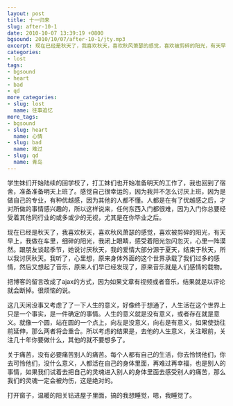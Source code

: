 ```yaml
---
layout: post
title: 十一归来
slug: after-10-1
date: 2010-10-07 13:39:19 +0800
bgsound: 2010/10/07/after-10-1/jty.mp3
excerpt: 现在已经是秋天了，我喜欢秋天，喜欢秋风萧瑟的感觉，喜欢被剪碎的阳光，有天早上，我做在车里，细碎的阳光，我闭上眼睛，感受着阳光忽闪忽灭，心里一阵漠然。跟朋友谈起季节，她说讨厌秋天，我的爱情大部分源于夏天，结束于秋天，所以我讨厌秋天。我听了，心里想，原来身体外面的这个世界承载了我们过多的感情，然后又想起了音乐，原来人们早已经发现了，原来音乐就是人们感情的载物。
categories:
- lost
tags:
- bgsound
- heart
- bad
- qd
more_categories:
- slug: lost
  name: 往事追忆
more_tags:
- bgsound
- slug: heart
  name: 心情
- slug: bad
  name: 难过
- slug: qd
  name: 青岛
---
```


学生妹们开始陆续的回学校了，打工妹们也开始准备明天的工作了，我也回到了宿舍，准备准备明天上班了。感觉自己很幸运的，因为我并不怎么讨厌上班，因为是做自己的专业，有种优越感，因为其他的人都不懂。人都是在有了优越感之后，才对所做的事情感兴趣的，所以这样说来，任何东西入门都很难，因为入门你总要经受着其他同行业的或多或少的无视，尤其是在你毕业之后。

现在已经是秋天了，我喜欢秋天，喜欢秋风萧瑟的感觉，喜欢被剪碎的阳光，有天早上，我做在车里，细碎的阳光，我闭上眼睛，感受着阳光忽闪忽灭，心里一阵漠然。跟朋友谈起季节，她说讨厌秋天，我的爱情大部分源于夏天，结束于秋天，所以我讨厌秋天。我听了，心里想，原来身体外面的这个世界承载了我们过多的感情，然后又想起了音乐，原来人们早已经发现了，原来音乐就是人们感情的载物。

把博客的留言改成了ajax的方式，因为如果文章有视频或者音乐，结果就是以评论就会断掉。很烦恼的说。

这几天闲没事又考虑了了一下人生的意义，好像终于想通了，人生活在这个世界上只是一个事实，是一件确定的事情。人生的意义就是没有意义，或者存在就是意义。就像一个圆，站在圆的一个点上，向左是没意义，向右是有意义，如果使劲往前延伸，那么两者将会重合。所以考虑的结果是，去他的人生意义，关注眼前，关注几十年你要做什么，其他的就不要想多了。

关于痛苦，没有必要痛苦别人的痛苦。每个人都有自己的生活，你去怜悯他们，你去可怜他们，没什么意义，人都活在自己的身体里面，再难过再幸福，也是别人的事情，如果我们试着去把自己的灵魂进入别人的身体里面去感受别人的痛苦，那么我们的灵魂一定会被灼伤，这是绝对的。

打开窗子，温暖的阳关钻进屋子里面，搞的我想睡觉，嗯，我睡觉了。
